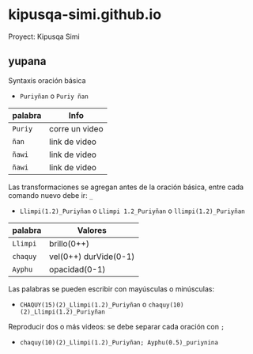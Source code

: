 # kipusqa-simi.github.io
Proyect: Kipusqa Simi


## yupana

Syntaxis oración básica  
+ `Puriyñan` o `Puriy ñan`

| palabra    | Info                |
| ---------- | ------------------- |
| `Puriy`    | corre un video      |
| `ñan`      | link de video       |
| `ñawi`     | link de video       |
| `ñawi`     | link de video       |

Las transformaciones se agregan antes de la oración básica, entre cada comando nuevo debe ir:  `_`  
+ `Llimpi(1.2)_Puriyñan` o `Llimpi 1.2_Puriyñan` o `llimpi(1.2)_Puriyñan`  

| palabra      | Valores               |
| ------------ | --------------------- |
| `Llimpi`     | brillo(0++)           |
| `chaquy`     | vel(0++) durVide(0-1) |
| `Ayphu`      | opacidad(0-1)         |

Las palabras se pueden escribir con mayúsculas o minúsculas:  

+ `CHAQUY(15)(2)_Llimpi(1.2)_Puriyñan` o `chaquy(10)(2)_Llimpi(1.2)_Puriyñan`  

Reproducir dos o más videos: se debe separar cada oración con `;`  

+ `chaquy(10)(2)_Llimpi(1.2)_Puriyñan; Ayphu(0.5)_puriynina`
